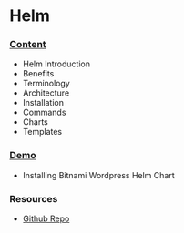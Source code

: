 # Helm



### [Content](content.md)

- Helm Introduction
- Benefits
- Terminology
- Architecture
- Installation
- Commands
- Charts
- Templates



### [Demo](demo.md)

- Installing Bitnami Wordpress Helm Chart



### Resources

- [Github Repo](https://github.com/jeremycook123/helm-demo)
